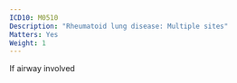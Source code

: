 ```yaml
---
ICD10: M0510
Description: "Rheumatoid lung disease: Multiple sites"
Matters: Yes
Weight: 1
---
```

If airway involved
